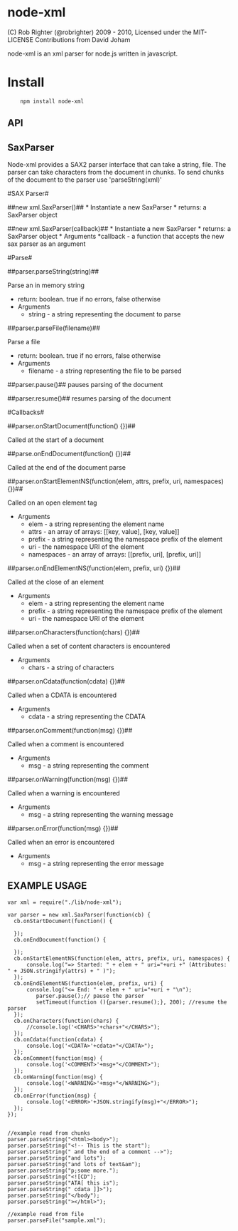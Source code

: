 node-xml
===================

(C) Rob Righter (@robrighter) 2009 - 2010, Licensed under the MIT-LICENSE
Contributions from David Joham

 node-xml is an xml parser for node.js written in javascript. 

# Install

		npm install node-xml

API
---
 

SaxParser
---------

Node-xml provides a SAX2 parser interface that can take a string, file. The parser can take characters from the document in chunks. To send chunks of the document to the parser use 'parseString(xml)'

#SAX Parser#

##new xml.SaxParser()##
	* Instantiate a new SaxParser
	* returns: a SaxParser object

##new xml.SaxParser(callback)##
	* Instantiate a new SaxParser
	* returns: a SaxParser object
	* Arguments
		*callback - a function that accepts the new sax parser as an argument
	
#Parse#

##parser.parseString(string)##

Parse an in memory string
* return: boolean. true if no errors, false otherwise
* Arguments
	* string - a string representing the document to parse

##parser.parseFile(filename)##

Parse a file
* return: boolean. true if no errors, false otherwise
* Arguments
	* filename - a string representing the file to be parsed
	
##parser.pause()##
pauses parsing of the document

##parser.resume()##
resumes parsing of the document

#Callbacks#

##parser.onStartDocument(function() {})##

Called at the start of a document

##parse.onEndDocument(function() {})##

 Called at the end of the document parse

##parser.onStartElementNS(function(elem, attrs, prefix, uri, namespaces) {})##

Called on an open element tag
* Arguments
	* elem - a string representing the element name
	* attrs - an array of arrays: [[key, value], [key, value]]
	* prefix - a string representing the namespace prefix of the element
	* uri - the namespace URI of the element
	* namespaces - an array of arrays: [[prefix, uri], [prefix, uri]]

##parser.onEndElementNS(function(elem, prefix, uri) {})##

Called at the close of an element
* Arguments
	* elem - a string representing the element name
    * prefix - a string representing the namespace prefix of the element
    * uri - the namespace URI of the element

##parser.onCharacters(function(chars) {})##

Called when a set of content characters is encountered
* Arguments
	* chars - a string of characters

##parser.onCdata(function(cdata) {})##

Called when a CDATA is encountered
* Arguments
	* cdata - a string representing the CDATA

##parser.onComment(function(msg) {})##

Called when a comment is encountered
* Arguments
	* msg - a string representing the comment

##parser.onWarning(function(msg) {})##

Called when a warning is encountered
* Arguments
	* msg - a string representing the warning message

##parser.onError(function(msg) {})##

Called when an error is encountered
   * Arguments
		* msg - a string representing the error message
	

EXAMPLE USAGE
-------------

	var xml = require("./lib/node-xml");
	
	var parser = new xml.SaxParser(function(cb) {
	  cb.onStartDocument(function() {
		
	  });
	  cb.onEndDocument(function() {
		
	  });
	  cb.onStartElementNS(function(elem, attrs, prefix, uri, namespaces) {
	      console.log("=> Started: " + elem + " uri="+uri +" (Attributes: " + JSON.stringify(attrs) + " )");
	  });
	  cb.onEndElementNS(function(elem, prefix, uri) {
	      console.log("<= End: " + elem + " uri="+uri + "\n");
	         parser.pause();// pause the parser
	         setTimeout(function (){parser.resume();}, 200); //resume the parser
	  });
	  cb.onCharacters(function(chars) {
	      //console.log('<CHARS>'+chars+"</CHARS>");
	  });
	  cb.onCdata(function(cdata) {
	      console.log('<CDATA>'+cdata+"</CDATA>");
	  });
	  cb.onComment(function(msg) {
	      console.log('<COMMENT>'+msg+"</COMMENT>");
	  });
	  cb.onWarning(function(msg) {
	      console.log('<WARNING>'+msg+"</WARNING>");
	  });
	  cb.onError(function(msg) {
	      console.log('<ERROR>'+JSON.stringify(msg)+"</ERROR>");
	  });
	});
	

	//example read from chunks
	parser.parseString("<html><body>");
	parser.parseString("<!-- This is the start");
	parser.parseString(" and the end of a comment -->");
	parser.parseString("and lots");
	parser.parseString("and lots of text&am");
	parser.parseString("p;some more.");
	parser.parseString("<![CD");
	parser.parseString("ATA[ this is");
	parser.parseString(" cdata ]]>");
	parser.parseString("</body");
	parser.parseString("></html>");

	//example read from file
	parser.parseFile("sample.xml");
